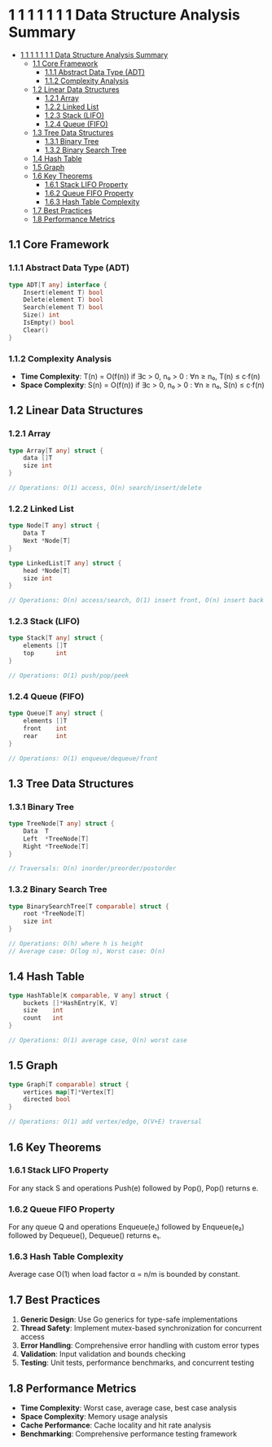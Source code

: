 # 1 1 1 1 1 1 1 Data Structure Analysis Summary

<!-- TOC START -->
- [1 1 1 1 1 1 1 Data Structure Analysis Summary](#1-1-1-1-1-1-1-data-structure-analysis-summary)
  - [1.1 Core Framework](#core-framework)
    - [1.1.1 Abstract Data Type (ADT)](#abstract-data-type-adt)
    - [1.1.2 Complexity Analysis](#complexity-analysis)
  - [1.2 Linear Data Structures](#linear-data-structures)
    - [1.2.1 Array](#array)
    - [1.2.2 Linked List](#linked-list)
    - [1.2.3 Stack (LIFO)](#stack-lifo)
    - [1.2.4 Queue (FIFO)](#queue-fifo)
  - [1.3 Tree Data Structures](#tree-data-structures)
    - [1.3.1 Binary Tree](#binary-tree)
    - [1.3.2 Binary Search Tree](#binary-search-tree)
  - [1.4 Hash Table](#hash-table)
  - [1.5 Graph](#graph)
  - [1.6 Key Theorems](#key-theorems)
    - [1.6.1 Stack LIFO Property](#stack-lifo-property)
    - [1.6.2 Queue FIFO Property](#queue-fifo-property)
    - [1.6.3 Hash Table Complexity](#hash-table-complexity)
  - [1.7 Best Practices](#best-practices)
  - [1.8 Performance Metrics](#performance-metrics)
<!-- TOC END -->














## 1.1 Core Framework

### 1.1.1 Abstract Data Type (ADT)

```go
type ADT[T any] interface {
    Insert(element T) bool
    Delete(element T) bool
    Search(element T) bool
    Size() int
    IsEmpty() bool
    Clear()
}
```

### 1.1.2 Complexity Analysis

- **Time Complexity**: T(n) = O(f(n)) if ∃c > 0, n₀ > 0 : ∀n ≥ n₀, T(n) ≤ c·f(n)
- **Space Complexity**: S(n) = O(f(n)) if ∃c > 0, n₀ > 0 : ∀n ≥ n₀, S(n) ≤ c·f(n)

## 1.2 Linear Data Structures

### 1.2.1 Array

```go
type Array[T any] struct {
    data []T
    size int
}

// Operations: O(1) access, O(n) search/insert/delete
```

### 1.2.2 Linked List

```go
type Node[T any] struct {
    Data T
    Next *Node[T]
}

type LinkedList[T any] struct {
    head *Node[T]
    size int
}

// Operations: O(n) access/search, O(1) insert front, O(n) insert back
```

### 1.2.3 Stack (LIFO)

```go
type Stack[T any] struct {
    elements []T
    top      int
}

// Operations: O(1) push/pop/peek
```

### 1.2.4 Queue (FIFO)

```go
type Queue[T any] struct {
    elements []T
    front    int
    rear     int
}

// Operations: O(1) enqueue/dequeue/front
```

## 1.3 Tree Data Structures

### 1.3.1 Binary Tree

```go
type TreeNode[T any] struct {
    Data  T
    Left  *TreeNode[T]
    Right *TreeNode[T]
}

// Traversals: O(n) inorder/preorder/postorder
```

### 1.3.2 Binary Search Tree

```go
type BinarySearchTree[T comparable] struct {
    root *TreeNode[T]
    size int
}

// Operations: O(h) where h is height
// Average case: O(log n), Worst case: O(n)
```

## 1.4 Hash Table

```go
type HashTable[K comparable, V any] struct {
    buckets []*HashEntry[K, V]
    size    int
    count   int
}

// Operations: O(1) average case, O(n) worst case
```

## 1.5 Graph

```go
type Graph[T comparable] struct {
    vertices map[T]*Vertex[T]
    directed bool
}

// Operations: O(1) add vertex/edge, O(V+E) traversal
```

## 1.6 Key Theorems

### 1.6.1 Stack LIFO Property

For any stack S and operations Push(e) followed by Pop(), Pop() returns e.

### 1.6.2 Queue FIFO Property

For any queue Q and operations Enqueue(e₁) followed by Enqueue(e₂) followed by Dequeue(), Dequeue() returns e₁.

### 1.6.3 Hash Table Complexity

Average case O(1) when load factor α = n/m is bounded by constant.

## 1.7 Best Practices

1. **Generic Design**: Use Go generics for type-safe implementations
2. **Thread Safety**: Implement mutex-based synchronization for concurrent access
3. **Error Handling**: Comprehensive error handling with custom error types
4. **Validation**: Input validation and bounds checking
5. **Testing**: Unit tests, performance benchmarks, and concurrent testing

## 1.8 Performance Metrics

- **Time Complexity**: Worst case, average case, best case analysis
- **Space Complexity**: Memory usage analysis
- **Cache Performance**: Cache locality and hit rate analysis
- **Benchmarking**: Comprehensive performance testing framework
